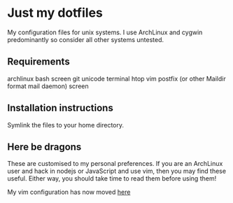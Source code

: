 # Just my dotfiles

My configuration files for unix systems. I use ArchLinux and cygwin
predominantly so consider all other systems untested.

## Requirements

archlinux
bash
screen
git
unicode terminal
htop
vim
postfix (or other Maildir format mail daemon)
screen

## Installation instructions

Symlink the files to your home directory.

## Here be dragons

These are customised to my personal preferences.  If you are an ArchLinux user
and hack in nodejs or JavaScript and use vim, then you may find these useful.
Either way, you should take time to read them before using them!

My vim configuration has now moved
[here](https://github.com/raoulmillais/dotvim)
